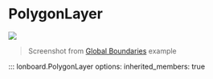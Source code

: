 # PolygonLayer

![](../../assets/boundaries.png)

> Screenshot from [Global Boundaries](../../examples/global-boundaries) example

::: lonboard.PolygonLayer
    options:
      inherited_members: true
